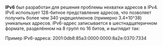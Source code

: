 **IPv6** был разработан для решения проблемы нехватки адресов в IPv4. IPv6 использует 128-битное представление адресов, что позволяет получить более чем 340 ундециллионов (примерно 3.4×10^38) уникальных адресов. IPv6-адрес записывается в шестнадцатеричном формате, разделённом на 8 групп по 16 битов, и выглядит так:

Пример IPv6-адреса: 2001:0db8:85a3:0000:0000:8a2e:0370:7334